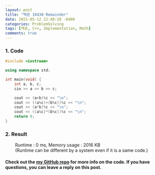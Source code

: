 ```yaml
---
layout: post
title: "백준 10430 Remainder"
date: 2021-05-12 22:49:28 -0400
categories: ProblemSolving
tags: [백준, C++, Implementation, Math]
comments: true
---
```


### 1. Code
```cpp
#include <iostream>

using namespace std;

int main(void) {
    int a, b, c;
    cin >> a >> b >> c;

    cout << (a+b)%c << "\n";
    cout << ((a%c)+(b%c))%c << "\n";
    cout << (a*b)%c << "\n";
    cout << ((a%c)*(b%c))%c << "\n";
    return 0;
}
```

### 2. Result
&nbsp;&nbsp;&nbsp;&nbsp;&nbsp;&nbsp;&nbsp;&nbsp;Runtime : 0 ms, Memory usage : 2016 KB  
&nbsp;&nbsp;&nbsp;&nbsp;&nbsp;&nbsp;&nbsp;&nbsp;(Runtime can be different by a system even if it is a same code.)

#### Check out the [my GitHub repo][hyuk-gh] for more info on the code. If you have questions, you can leave a reply on this post.
[hyuk-gh]: https://github.com/dlgur1994/StudyAlgorithms
